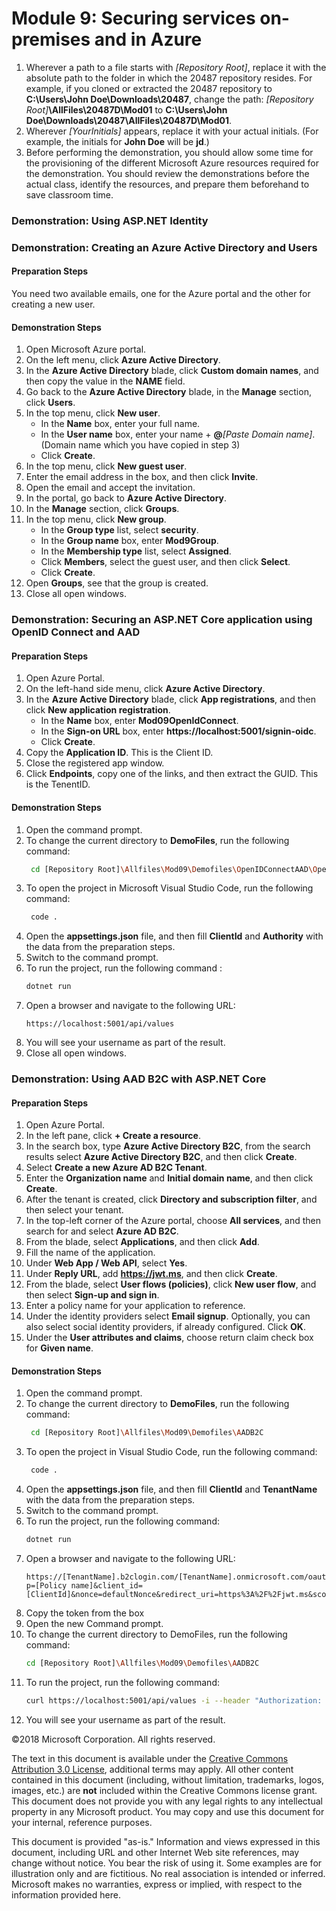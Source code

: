 # Module 9: Securing services on-premises and in Azure

1. Wherever a path to a file starts with *[Repository Root]*, replace it with the absolute path to the folder in which the 20487 repository resides.
 For example, if you cloned or extracted the 20487 repository to **C:\Users\John Doe\Downloads\20487**, change the path: *[Repository Root]***\AllFiles\20487D\Mod01** to **C:\Users\John Doe\Downloads\20487\AllFiles\20487D\Mod01**.
2. Wherever *[YourInitials]* appears, replace it with your actual initials. (For example, the initials for **John Doe** will be **jd**.)
3. Before performing the demonstration, you should allow some time for the provisioning of the different Microsoft Azure resources required for the demonstration. You should review the demonstrations before the actual class, identify the resources, and prepare them beforehand to save classroom time.


### Demonstration: Using ASP.NET Identity


### Demonstration: Creating an Azure Active Directory and Users

#### Preparation Steps

  You need two available emails, one for the Azure portal and the other for creating a new user.

#### Demonstration Steps

1. Open Microsoft Azure portal.
2. On the left menu, click **Azure Active Directory**.
3. In the **Azure Active Directory** blade, click **Custom domain names**, and then copy the value in the **NAME** field.
4. Go back to the **Azure Active Directory** blade, in the **Manage** section, click **Users**.
5. In the top menu, click **New user**.
    - In the **Name** box, enter your full name.
    - In the **User name** box, enter your name + **@***[Paste Domain name]*. (Domain name which you have copied in step 3)
    - Click **Create**.
6. In the top menu, click **New guest user**.
7. Enter the email address in the box, and then click **Invite**.
8. Open the email and accept the invitation.
9. In the portal, go back to **Azure Active Directory**.
10. In the **Manage** section, click **Groups**.
11. In the top menu, click **New group**.
    - In the **Group type** list, select **security**.
    - In the **Group name** box, enter **Mod9Group**.
    - In the **Membership type** list, select **Assigned**.
    - Click **Members**, select the guest user, and then click **Select**.
    - Click **Create**.
12. Open **Groups**, see that the group is created.
13. Close all open windows.


### Demonstration: Securing an ASP.NET Core application using OpenID Connect and AAD

#### Preparation Steps

1. Open Azure Portal.
2. On the left-hand side menu, click **Azure Active Directory**.
3. In the **Azure Active Directory** blade, click **App registrations**, and then click **New application registration**.
   - In the **Name** box, enter **Mod09OpenIdConnect**.
   - In the **Sign-on URL** box, enter **https://localhost:5001/signin-oidc**.
   - Click **Create**.
4. Copy the **Application ID**. This is the Client ID.
5. Close the registered app window.
6. Click **Endpoints**, copy one of the links, and then extract the GUID. This is the TenentID.

#### Demonstration Steps

1. Open the command prompt.
2. To change the current directory to **DemoFiles**, run the following command:
   ```bash
    cd [Repository Root]\Allfiles\Mod09\Demofiles\OpenIDConnectAAD\OpenIDConnectAAD
   ```
3. To open the project in Microsoft Visual Studio Code, run the following command:
   ```bash
    code .
   ``` 
4. Open the **appsettings.json** file, and then fill **ClientId** and **Authority** with the data from the preparation steps.
5. Switch to the command prompt.
6. To run the project, run the following command :
    ```bash
    dotnet run    
    ```
7. Open a browser and navigate to the following URL:
    ```url
    https://localhost:5001/api/values
    ```
8. You will see your username as part of the result.
9. Close all open windows.

### Demonstration: Using AAD B2C with ASP.NET Core

#### Preparation Steps

1. Open Azure Portal.
2. In the left pane, click **+ Create a resource**.
3. In the search box, type **Azure Active Directory B2C**, from the search results select **Azure Active Directory B2C**, and then click **Create**.
4. Select **Create a new Azure AD B2C Tenant**.
5. Enter the **Organization name** and **Initial domain name**, and then click **Create**.
6. After the tenant is created, click **Directory and subscription filter**, and then select your tenant.
7. In the top-left corner of the Azure portal, choose **All services**, and then search for and select **Azure AD B2C**.
8. From the blade, select **Applications**, and then click **Add**.
9. Fill the name of the application.
10. Under **Web App / Web API**, select **Yes**.
11. Under **Reply URL**, add **https://jwt.ms**, and then click **Create**.
12. From the blade, select **User flows (policies)**, click **New user flow**, and then select **Sign-up and sign in**.
13. Enter a policy name for your application to reference.
14. Under the identity providers select **Email signup**. Optionally, you can also select social identity providers, if already configured. Click **OK**.
15. Under the **User attributes and claims**, choose return claim check box for **Given name**.

#### Demonstration Steps

1. Open the command prompt.
2. To change the current directory to **DemoFiles**, run the following command:
   ```bash
    cd [Repository Root]\Allfiles\Mod09\Demofiles\AADB2C
   ```
3. To open the project in Visual Studio Code, run the following command:
   ```bash
    code .
   ``` 
4. Open the **appsettings.json** file, and then fill **ClientId** and **TenantName** with the data from the preparation steps.
5. Switch to the command prompt.
6. To run the project, run the following command:
    ```bash
    dotnet run    
    ```
7. Open a browser and navigate to the following URL:
    ```url
    https://[TenantName].b2clogin.com/[TenantName].onmicrosoft.com/oauth2/v2.0/authorize?p=[Policy name]&client_id=[ClientId]&nonce=defaultNonce&redirect_uri=https%3A%2F%2Fjwt.ms&scope=openid&response_type=id_token&prompt=login
    ```
8. Copy the token from the box
9. Open the new  Command prompt.
10. To change the current directory to DemoFiles, run the following command:
    ```bash
    cd [Repository Root]\Allfiles\Mod09\Demofiles\AADB2C
    ```
11. To run the project, run the following command:
    ```bash
    curl https://localhost:5001/api/values -i --header "Authorization: Bearer [Token]"    
    ```
12. You will see your username as part of the result.

©2018 Microsoft Corporation. All rights reserved.

The text in this document is available under the [Creative Commons Attribution 3.0 License](https://creativecommons.org/licenses/by/3.0/legalcode), additional terms may apply. All other content contained in this document (including, without limitation, trademarks, logos, images, etc.) are **not** included within the Creative Commons license grant. This document does not provide you with any legal rights to any intellectual property in any Microsoft product. You may copy and use this document for your internal, reference purposes.

This document is provided &quot;as-is.&quot; Information and views expressed in this document, including URL and other Internet Web site references, may change without notice. You bear the risk of using it. Some examples are for illustration only and are fictitious. No real association is intended or inferred. Microsoft makes no warranties, express or implied, with respect to the information provided here.
